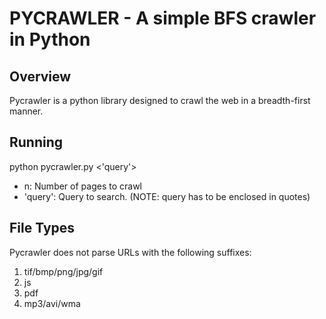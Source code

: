 PYCRAWLER - A simple BFS crawler in Python
==========================================

Overview
--------
Pycrawler is a python library designed to crawl the web in a breadth-first manner.

Running
-------
python pycrawler.py <n> <'query'>

- n: Number of pages to crawl
- 'query': Query to search. (NOTE: query has to be enclosed in quotes)

File Types
----------
Pycrawler does not parse URLs with the following suffixes:

1. tif/bmp/png/jpg/gif
2. js
3. pdf
4. mp3/avi/wma